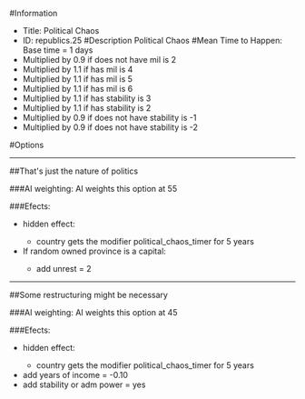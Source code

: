 #Information
 - Title: Political Chaos
 - ID: republics.25
#Description
Political Chaos
#Mean Time to Happen:
Base time = 1 days
 - Multiplied by 0.9 if does not have mil is 2
 - Multiplied by 1.1 if has mil is 4
 - Multiplied by 1.1 if has mil is 5
 - Multiplied by 1.1 if has mil is 6
 - Multiplied by 1.1 if has stability is 3
 - Multiplied by 1.1 if has stability is 2
 - Multiplied by 0.9 if does not have stability is -1
 - Multiplied by 0.9 if does not have stability is -2

#Options

___
##That's just the nature of politics

###AI weighting:
AI weights this option at 55


###Efects:<ul><li>hidden effect:</li><ul><li>country gets the modifier political_chaos_timer for 5 years</li></ul><li>If random owned province is a capital:</li><ul><li>add unrest = 2</li></ul></ul>

___
##Some restructuring might be necessary

###AI weighting:
AI weights this option at 45


###Efects:<ul><li>hidden effect:</li><ul><li>country gets the modifier political_chaos_timer for 5 years</li></ul><li>add years of income = -0.10</li><li>add stability or adm power = yes</li></ul>
